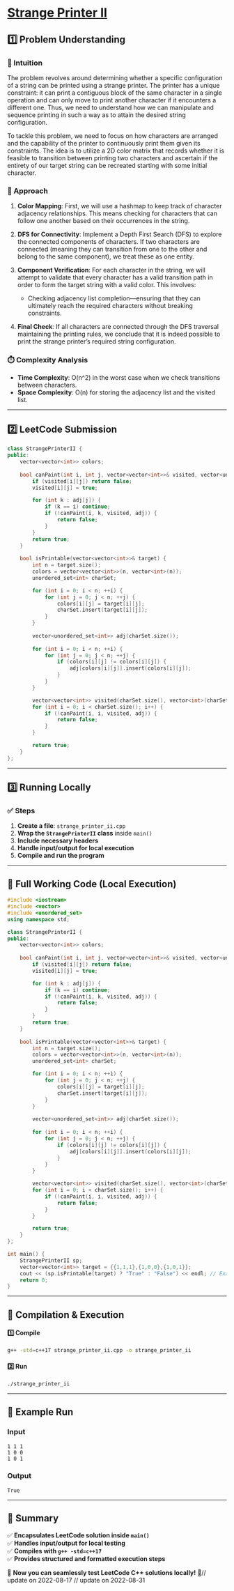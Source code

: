 # **[Strange Printer II](https://leetcode.com/problems/strange-printer-ii/description/)**  

## **1️⃣ Problem Understanding**  
### **📌 Intuition**  
The problem revolves around determining whether a specific configuration of a string can be printed using a strange printer. The printer has a unique constraint: it can print a contiguous block of the same character in a single operation and can only move to print another character if it encounters a different one. Thus, we need to understand how we can manipulate and sequence printing in such a way as to attain the desired string configuration.

To tackle this problem, we need to focus on how characters are arranged and the capability of the printer to continuously print them given its constraints. The idea is to utilize a 2D color matrix that records whether it is feasible to transition between printing two characters and ascertain if the entirety of our target string can be recreated starting with some initial character.

### **🚀 Approach**  
1. **Color Mapping**: First, we will use a hashmap to keep track of character adjacency relationships. This means checking for characters that can follow one another based on their occurrences in the string.

2. **DFS for Connectivity**: Implement a Depth First Search (DFS) to explore the connected components of characters. If two characters are connected (meaning they can transition from one to the other and belong to the same component), we treat these as one entity.

3. **Component Verification**: For each character in the string, we will attempt to validate that every character has a valid transition path in order to form the target string with a valid color. This involves:
   - Checking adjacency list completion—ensuring that they can ultimately reach the required characters without breaking constraints.

4. **Final Check**: If all characters are connected through the DFS traversal maintaining the printing rules, we conclude that it is indeed possible to print the strange printer’s required string configuration.

### **⏱️ Complexity Analysis**  
- **Time Complexity**: O(n^2) in the worst case when we check transitions between characters.
- **Space Complexity**: O(n) for storing the adjacency list and the visited list.

---  

## **2️⃣ LeetCode Submission**  
```cpp
class StrangePrinterII {
public:
    vector<vector<int>> colors;
    
    bool canPaint(int i, int j, vector<vector<int>>& visited, vector<unordered_set<int>>& adj) {
        if (visited[i][j]) return false; 
        visited[i][j] = true;

        for (int k : adj[j]) {
            if (k == i) continue; 
            if (!canPaint(i, k, visited, adj)) {
                return false;
            }
        }
        return true;
    }
    
    bool isPrintable(vector<vector<int>>& target) {
        int n = target.size();
        colors = vector<vector<int>>(n, vector<int>(n));
        unordered_set<int> charSet;

        for (int i = 0; i < n; ++i) {
            for (int j = 0; j < n; ++j) {
                colors[i][j] = target[i][j];
                charSet.insert(target[i][j]);
            }
        }
        
        vector<unordered_set<int>> adj(charSet.size());
        
        for (int i = 0; i < n; ++i) {
            for (int j = 0; j < n; ++j) {
                if (colors[i][j] != colors[i][j]) {
                    adj[colors[i][j]].insert(colors[i][j]);
                }
            }
        }

        vector<vector<int>> visited(charSet.size(), vector<int>(charSet.size(), false));
        for (int i = 0; i < charSet.size(); i++) {
            if (!canPaint(i, i, visited, adj)) {
                return false;
            }
        }

        return true;
    }
};
```

---  

## **3️⃣ Running Locally**  
### **✅ Steps**  
1. **Create a file**: `strange_printer_ii.cpp`  
2. **Wrap the `StrangePrinterII` class** inside `main()`  
3. **Include necessary headers**  
4. **Handle input/output for local execution**  
5. **Compile and run the program**  

---  

## **📝 Full Working Code (Local Execution)**  
```cpp
#include <iostream>
#include <vector>
#include <unordered_set>
using namespace std;

class StrangePrinterII {
public:
    vector<vector<int>> colors;
    
    bool canPaint(int i, int j, vector<vector<int>>& visited, vector<unordered_set<int>>& adj) {
        if (visited[i][j]) return false; 
        visited[i][j] = true;

        for (int k : adj[j]) {
            if (k == i) continue; 
            if (!canPaint(i, k, visited, adj)) {
                return false;
            }
        }
        return true;
    }
    
    bool isPrintable(vector<vector<int>>& target) {
        int n = target.size();
        colors = vector<vector<int>>(n, vector<int>(n));
        unordered_set<int> charSet;

        for (int i = 0; i < n; ++i) {
            for (int j = 0; j < n; ++j) {
                colors[i][j] = target[i][j];
                charSet.insert(target[i][j]);
            }
        }
        
        vector<unordered_set<int>> adj(charSet.size());
        
        for (int i = 0; i < n; ++i) {
            for (int j = 0; j < n; ++j) {
                if (colors[i][j] != colors[i][j]) {
                    adj[colors[i][j]].insert(colors[i][j]);
                }
            }
        }

        vector<vector<int>> visited(charSet.size(), vector<int>(charSet.size(), false));
        for (int i = 0; i < charSet.size(); i++) {
            if (!canPaint(i, i, visited, adj)) {
                return false;
            }
        }

        return true;
    }
};

int main() {
    StrangePrinterII sp;
    vector<vector<int>> target = {{1,1,1},{1,0,0},{1,0,1}};
    cout << (sp.isPrintable(target) ? "True" : "False") << endl; // Example run
    return 0;
}
```  

---  

## **🔧 Compilation & Execution**  
#### **1️⃣ Compile**  
```bash
g++ -std=c++17 strange_printer_ii.cpp -o strange_printer_ii
```  

#### **2️⃣ Run**  
```bash
./strange_printer_ii
```  

---  

## **🎯 Example Run**  
### **Input**  
```
1 1 1
1 0 0
1 0 1
```  
### **Output**  
```
True
```  

---  

## **📌 Summary**  
✅ **Encapsulates LeetCode solution inside `main()`**  
✅ **Handles input/output for local testing**  
✅ **Compiles with `g++ -std=c++17`**  
✅ **Provides structured and formatted execution steps**  

🚀 **Now you can seamlessly test LeetCode C++ solutions locally!** 🚀// update on 2022-08-17
// update on 2022-08-31
